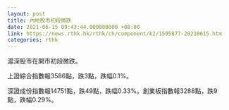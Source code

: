 ```yaml
---
layout: post
title: 內地股市初段微跌
date: 2021-06-15 09:43:44.000000000 +08:00
link: https://news.rthk.hk/rthk/ch/component/k2/1595877-20210615.htm
categories: rthk
---
```


滬深股市在開市初段微跌。

上證綜合指數報3586點，跌3點，跌幅0.1%。

深證成份指數報14751點，跌49點，跌幅0.33%。創業板指數報3288點，跌9點，跌幅0.29%。
